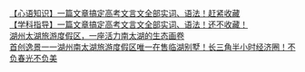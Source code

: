   
[【心语知识】一篇文章搞定高考文言文全部实词、语法！赶紧收藏](http://www.dianyue.me/archives/535/m18w7y8fveivs136/)  
[【学科指导】一篇文章搞定高考文言文全部实词、语法！还不收藏！](http://www.dianyue.me/archives/017/6h198it4bvp4umkj/)  
[湖州太湖旅游度假区，一座活力南太湖的生态画卷](http://www.dianyue.me/archives/771/m1314cpha6iugqbm/)  
[首创逸景一一湖州南太湖旅游度假区唯一在售临湖别墅！长三角半小时经济圈！不负春光不负美](http://www.dianyue.me/archives/016/dumtwdrv0dywzq8y/)